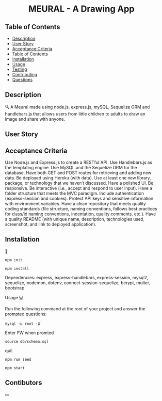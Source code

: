 <h1 align="center"> MEURAL - A Drawing App </h1>

## Table of Contents
- [Description](#description)
- [User Story](#user-story)
- [Acceptance Criteria](#acceptance-criteria)
- [Table of Contents](#table-of-contents)
- [Installation](#installation)
- [Usage](#usage)
- [Testing](#testing)
- [Contributing](#contributing)
- [Questions](#questions)

## Description
🔍 A Meural made using node.js, express.js, mySQL, Sequelize ORM and handlebars.js that allows users from little children to adults to draw an image and share with anyone.

## User Story

## Acceptance Criteria

Use Node.js and Express.js to create a RESTful API.
Use Handlebars.js as the templating engine.
Use MySQL and the Sequelize ORM for the database.
Have both GET and POST routes for retrieving and adding new data.
Be deployed using Heroku (with data).
Use at least one new library, package, or technology that we haven’t discussed.
Have a polished UI.
Be responsive.
Be interactive (i.e., accept and respond to user input).
Have a folder structure that meets the MVC paradigm.
Include authentication (express-session and cookies).
Protect API keys and sensitive information with environment variables.
Have a clean repository that meets quality coding standards (file structure, naming conventions, follows best practices for class/id naming conventions, indentation, quality comments, etc.).
Have a quality README (with unique name, description, technologies used, screenshot, and link to deployed application).

## Installation
💾

`npm init`

`npm install`

Dependencies: express, express-handlebars, express-session, mysql2, sequelize, nodemon, dotenv, connect-session-sequelize, bcrypt, multer, bootstrap

Usage
💻

Run the following command at the root of your project and answer the prompted questions:

`mysql -u root -`p`

Enter PW when promted

`source db/schema.sql`

quit

`npm run seed`

`npm start`

## Contibutors
✏️

